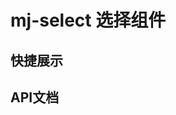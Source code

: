 # mj-select 选择组件
<link
  rel="stylesheet"
  href="https://fonts.googleapis.com/css?family=Material+Icons|Material+Icons+Outlined"
/>

<script lang="ts" setup>
import quickShow from './components/quickShow.vue'
import propsBody from './data/propsBody'
</script>

## 快捷展示
<quickShow />

## API文档
<props-table descriptType="Props"  :propsBody="propsBody" />

